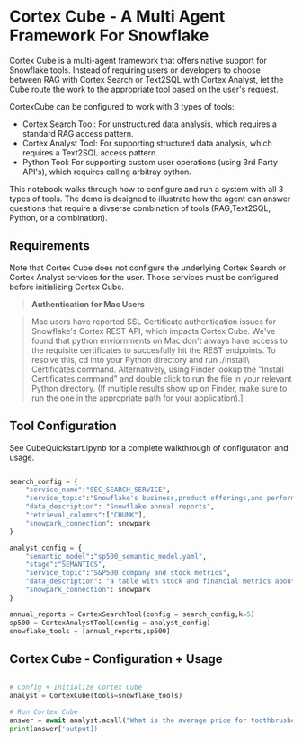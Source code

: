 # Cortex Cube - A Multi Agent Framework For Snowflake 

Cortex Cube is a multi-agent framework that offers native support for Snowflake tools. Instead of requiring users or developers to choose between RAG with Cortex Search or Text2SQL with Cortex Analyst, let the Cube route the work to the appropriate tool based on the user's request.

CortexCube can be configured to work with 3 types of tools:
- Cortex Search Tool: For unstructured data analysis, which requires a standard RAG access pattern.
- Cortex Analyst Tool: For supporting structured data analysis, which requires a Text2SQL access pattern.
- Python Tool: For supporting custom user operations (using 3rd Party API's), which requires calling arbitray python.

This notebook walks through how to configure and run a system with all 3 types of tools. The demo is designed to illustrate how the agent can answer questions that require a divserse combination of tools (RAG,Text2SQL, Python, or a combination).

## Requirements

Note that Cortex Cube does not configure the underlying Cortex Search or Cortex Analyst services for the user. Those services must be configured before initializing Cortex Cube.

>**Authentication for Mac Users**

> Mac users have reported SSL Certificate authentication issues for Snowflake's Cortex REST API, which impacts Cortex Cube. We've found that
python enviornments on Mac don't always have access to the requisite certificates to succesfully hit the REST endpoints.
To resolve this, cd into your Python directory and run ./Install\ Certificates.command. Alternatively, using  Finder lookup the "Install  
Certificates.command" and double click to run the file in your relevant Python directory. (If multiple results show up on Finder, make sure 
to run the one in the appropriate path for your application).]



## Tool Configuration

See CubeQuickstart.ipynb for a complete walkthrough of configuration and usage.

```python

search_config = {
    "service_name":"SEC_SEARCH_SERVICE",
    "service_topic":"Snowflake's business,product offerings,and performance",
    "data_description": "Snowflake annual reports",
    "retrieval_columns":["CHUNK"],
    "snowpark_connection": snowpark
}

analyst_config = {
    "semantic_model":"sp500_semantic_model.yaml",
    "stage":"SEMANTICS",
    "service_topic":"S&P500 company and stock metrics",
    "data_description": "a table with stock and financial metrics about S&P500 companies ",
    "snowpark_connection": snowpark
}

annual_reports = CortexSearchTool(config = search_config,k=5)
sp500 = CortexAnalystTool(config = analyst_config)
snowflake_tools = [annual_reports,sp500]
```

## Cortex Cube - Configuration + Usage
````python

# Config + Initialize Cortex Cube
analyst = CortexCube(tools=snowflake_tools)

# Run Cortex Cube
answer = await analyst.acall("What is the average price for toothbrushes?")
print(answer['output])

````
